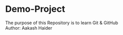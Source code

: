 # Demo-Project
The purpose of this Repository is to learn Git &amp; GitHub
<br>
Author: Aakash Haider
